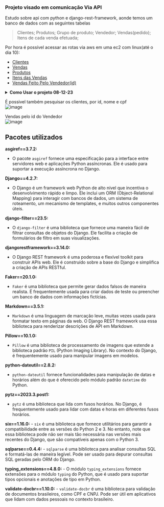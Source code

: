 
### Projeto visado em comunicação Via API
Estudo sobre api com python e django-rest-framework, aonde temos um banco de dados com as seguintes tabelas 
> Clientes;
> Produtos;
> Grupo de produto;
> Vendedor;
> Vendas(pedido);
> Itens de cada venda efetuada;

Por hora é possível acessar as rotas via aws em uma ec2 com linux(até o dia 10):
- [Clientes](http://3.84.156.158:8000/Clientes/)
- [Vendas](http://3.84.156.158:8000/Vendas/)
- [Produtos](http://3.84.156.158:8000/Produtos/)
- [Itens das Vendas](http://3.84.156.158:8000/ItemsVendas/)
- [Vendas Feito Pelo Vendedor(id)](http://3.84.156.158:8000/vendedor/1/vendas/)
 
<details>
<summary> <b>Como Usar o projeto 08-12-23 </b> </summary>
Instalar : <br>

- Sudo apt install python3.10-venv <br>
ativar a venv <br>

- source venv/bin/activate <br>

Instalar os pacotes utilizando o comando : <br>
- pip install -r requeriments.txt
fazer as migrações
- python manage.py makemigrations
- python manage.py migrate

e se tudo der certo rodar o servidor <br>
- python manage.py runserver

caso precise acessar o admin, criar um via :
python manage.py createsuperuser
</details>

   
É possivel também pesquisar os clientes, por id, nome e cpf <br>
![image](https://github.com/Rafacand/Loja/assets/37985239/9c0ba29a-18d9-4482-802f-60447991fcf2)

Vendas pelo id do Vendedor <br>
![image](https://github.com/Rafacand/Loja/assets/37985239/1032b4e9-ff9b-41cb-be44-7f04eba71dbf)




## Pacotes utilizados
**asgiref==3.7.2:**
   - O pacote `asgiref` fornece uma especificação para a interface entre servidores web e aplicações Python assíncronas. Ele é usado para suportar a execução assíncrona no Django.

**Django==4.2.7:**
   - O Django é um framework web Python de alto nível que incentiva o desenvolvimento rápido e limpo. Ele inclui um ORM (Object-Relational Mapping) para interagir com bancos de dados, um sistema de roteamento, um mecanismo de templates, e muitos outros componentes úteis.

**django-filter==23.5:**
   - O `django-filter` é uma biblioteca que fornece uma maneira fácil de filtrar consultas de objetos do Django. Ele facilita a criação de formulários de filtro em suas visualizações.

**djangorestframework==3.14.0:**
   - O Django REST framework é uma poderosa e flexível toolkit para construir APIs web. Ele é construído sobre a base do Django e simplifica a criação de APIs RESTful.

**Faker==20.1.0:**
   - `Faker` é uma biblioteca que permite gerar dados falsos de maneira realista. É frequentemente usada para criar dados de teste ou preencher um banco de dados com informações fictícias.

**Markdown==3.5.1:**
   - `Markdown` é uma linguagem de marcação leve, muitas vezes usada para formatar texto em páginas da web. O Django REST framework usa essa biblioteca para renderizar descrições de API em Markdown.

**Pillow==10.1.0:**
   - `Pillow` é uma biblioteca de processamento de imagens que estende a biblioteca padrão `PIL` (Python Imaging Library). No contexto do Django, é frequentemente usado para manipular imagens em modelos.

**python-dateutil==2.8.2:**
   - `python-dateutil` fornece funcionalidades para manipulação de datas e horários além do que é oferecido pelo módulo padrão `datetime` do Python.

**pytz==2023.3.post1:**
   - `pytz` é uma biblioteca que lida com fusos horários. No Django, é frequentemente usado para lidar com datas e horas em diferentes fusos horários.

**six==1.16.0:**
    - `six` é uma biblioteca que fornece utilitários para garantir a compatibilidade entre as versões do Python 2 e 3. No entanto, note que essa biblioteca pode não ser mais tão necessária nas versões mais recentes do Django, que são compatíveis apenas com o Python 3.

**sqlparse==0.4.4:**
    - `sqlparse` é uma biblioteca para analisar consultas SQL e formatá-las de maneira legível. Pode ser usado para depurar consultas SQL geradas pelo ORM do Django.

**typing_extensions==4.8.0:**
    - O módulo `typing_extensions` fornece extensões para o módulo `typing` do Python, que é usado para suportar tipos opcionais e anotações de tipo em Python.

**validate-docbr==1.10.0:**
    - `validate-docbr` é uma biblioteca para validação de documentos brasileiros, como CPF e CNPJ. Pode ser útil em aplicativos que lidam com dados pessoais no contexto brasileiro.

